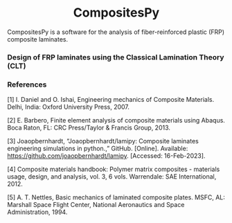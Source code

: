 <h1 align="center">CompositesPy</h1>

CompositesPy is a software for the analysis of fiber-reinforced plastic (FRP) composite laminates.   

### Design of FRP laminates using the Classical Lamination Theory (CLT)

### References

[1]	I. Daniel and O. Ishai, Engineering mechanics of Composite Materials. Delhi, India: Oxford University Press, 2007.

[2] E. Barbero, Finite element analysis of composite materials using Abaqus. Boca Raton, FL: CRC Press/Taylor &amp; Francis Group, 2013. 

[3] Joaopbernhardt, “Joaopbernhardt/lamipy: Composite laminates engineering simulations in python.,” GitHub. [Online]. Available: https://github.com/joaopbernhardt/lamipy. [Accessed: 16-Feb-2023]. 

[4] Composite materials handbook: Polymer matrix composites - materials usage, design, and analysis, vol. 3, 6 vols. Warrendale: SAE International, 2012.

[5] A. T. Nettles, Basic mechanics of laminated composite plates. MSFC, AL: Marshall Space Flight Center, National Aeronautics and Space Administration, 1994. 
